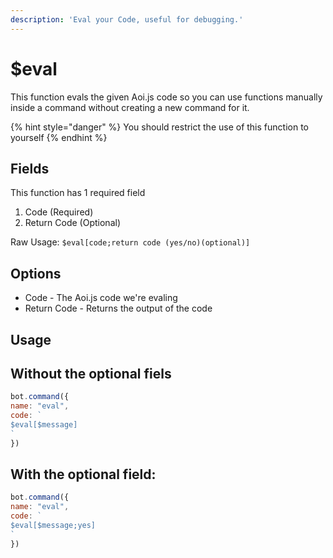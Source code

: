```yaml
---
description: 'Eval your Code, useful for debugging.'
---
```


# $eval

This function evals the given Aoi.js code so you can use functions manually inside a command without creating a new command for it.

{% hint style="danger" %}
You should restrict the use of this function to yourself
{% endhint %}

## Fields

This function has 1 required field

1. Code \(Required\)
2. Return Code \(Optional\)

Raw Usage: `$eval[code;return code (yes/no)(optional)]`

## Options

* Code - The Aoi.js code we're evaling
* Return Code - Returns the output of the code

## Usage

## Without the optional fiels

```javascript
bot.command({
name: "eval",
code: `
$eval[$message]
`
})
```

## With the optional field:

```javascript
bot.command({
name: "eval",
code: `
$eval[$message;yes]
`
})
```


